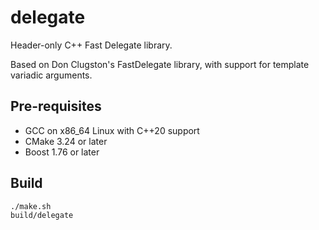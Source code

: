 # delegate

Header-only C++ Fast Delegate library.

Based on Don Clugston's FastDelegate library, with support for template variadic arguments.

## Pre-requisites

- GCC on x86_64 Linux with C++20 support
- CMake 3.24 or later
- Boost 1.76 or later

## Build

```bash
./make.sh
build/delegate
```
